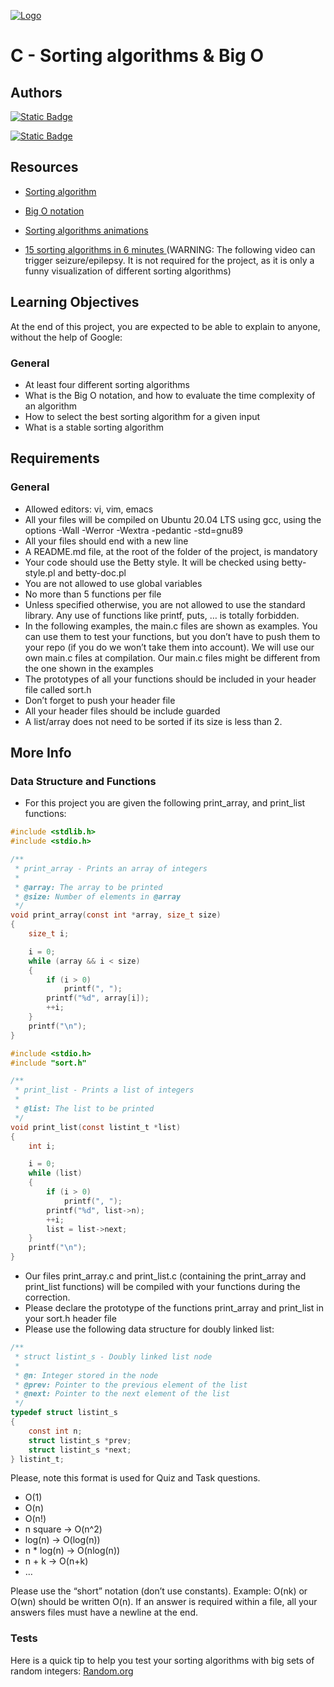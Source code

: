 [![Logo](https://uploads-ssl.webflow.com/64107f65f30b69371e3d6bfa/6480d9b63a806a1b35fec007_Holberton.png)](https://www.holbertonschool.fr/?utm_source=googleads&utm_medium=cta&utm_campaign=marque&gad=1&gclid=Cj0KCQjwrMKmBhCJARIsAHuEAPR2L8kfEV4McEyqp7jnK5xo70Y-eLbuF5pkCITtfnHnuS7EXWoZzRMaAhQCEALw_wcB)

# C - Sorting algorithms & Big O

## Authors

[![Static Badge](https://img.shields.io/badge/build-Kevin-brightgreen?logo=github&label=Github&labelColor=19199&color=191919
)](https://github.com/PellissardKevin)

[![Static Badge](https://img.shields.io/badge/build-Gary-brightgreen?logo=github&label=Github&labelColor=19199&color=191919
)](https://github.com/PereDeMacron)

## Resources
* [Sorting algorithm](https://en.wikipedia.org/wiki/Sorting_algorithm)

* [Big O notation](https://stackoverflow.com/questions/487258/what-is-a-plain-english-explanation-of-big-o-notation)

* [Sorting algorithms animations](https://www.toptal.com/developers/sorting-algorithms)

* [15 sorting algorithms in 6 minutes ](https://www.youtube.com/watch?v=kPRA0W1kECg)(WARNING: The following video can trigger seizure/epilepsy. It is not required for the project, as it is only a funny visualization of different sorting algorithms)

## Learning Objectives

At the end of this project, you are expected to be able to explain to anyone, without the help of Google:

### General

  * At least four different sorting algorithms
  * What is the Big O notation, and how to evaluate the time complexity of an algorithm
  * How to select the best sorting algorithm for a given input
  * What is a stable sorting algorithm

## Requirements

### General


  * Allowed editors: vi, vim, emacs
  * All your files will be compiled on Ubuntu 20.04 LTS using gcc, using the options -Wall -Werror -Wextra -pedantic -std=gnu89
  * All your files should end with a new line
  * A README.md file, at the root of the folder of the project, is mandatory
  * Your code should use the Betty style. It will be checked using betty-style.pl and betty-doc.pl
  * You are not allowed to use global variables
  * No more than 5 functions per file
  * Unless specified otherwise, you are not allowed to use the standard library. Any use of functions like printf, puts, … is totally forbidden.
  * In the following examples, the main.c files are shown as examples. You can use them to test your functions, but you don’t have to push them to your repo (if you do we won’t take them into account). We will use our own main.c files at compilation. Our main.c files might be different from the one shown in the examples
  * The prototypes of all your functions should be included in your header file called sort.h
  * Don’t forget to push your header file
  * All your header files should be include guarded
  * A list/array does not need to be sorted if its size is less than 2.

## More Info

### Data Structure and Functions

* For this project you are given the following print_array, and print_list functions:
```C
#include <stdlib.h>
#include <stdio.h>

/**
 * print_array - Prints an array of integers
 *
 * @array: The array to be printed
 * @size: Number of elements in @array
 */
void print_array(const int *array, size_t size)
{
    size_t i;

    i = 0;
    while (array && i < size)
    {
        if (i > 0)
            printf(", ");
        printf("%d", array[i]);
        ++i;
    }
    printf("\n");
}
```

```C
#include <stdio.h>
#include "sort.h"

/**
 * print_list - Prints a list of integers
 *
 * @list: The list to be printed
 */
void print_list(const listint_t *list)
{
    int i;

    i = 0;
    while (list)
    {
        if (i > 0)
            printf(", ");
        printf("%d", list->n);
        ++i;
        list = list->next;
    }
    printf("\n");
}
```

  * Our files print_array.c and print_list.c (containing the print_array and print_list functions) will be compiled with your functions during the correction.
  * Please declare the prototype of the functions print_array and print_list in your sort.h header file
  * Please use the following data structure for doubly linked list:


```C
/**
 * struct listint_s - Doubly linked list node
 *
 * @n: Integer stored in the node
 * @prev: Pointer to the previous element of the list
 * @next: Pointer to the next element of the list
 */
typedef struct listint_s
{
    const int n;
    struct listint_s *prev;
    struct listint_s *next;
} listint_t;
```

Please, note this format is used for Quiz and Task questions.

  * O(1)
  * O(n)
  * O(n!)
  * n square -> O(n^2)
  * log(n) -> O(log(n))
  * n * log(n) -> O(nlog(n))
  * n + k -> O(n+k)
  * …

  Please use the “short” notation (don’t use constants). Example: O(nk) or O(wn) should be written O(n). If an answer is required within a file, all your answers files must have a newline at the end.

### Tests

Here is a quick tip to help you test your sorting algorithms with big sets of random integers: [Random.org](https://www.random.org/integer-sets/)
